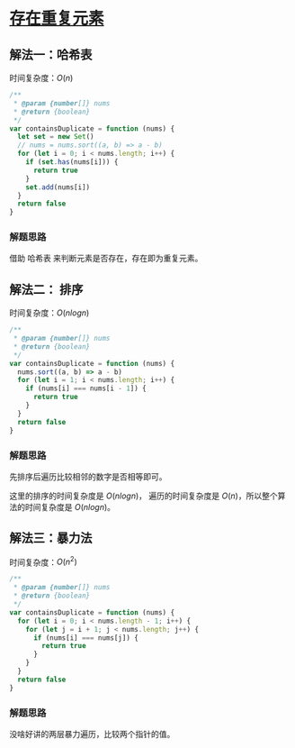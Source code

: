 # [存在重复元素](https://leetcode-cn.com/problems/contains-duplicate/description/)

## 解法一：哈希表

时间复杂度：$O(n)$

```javascript
/**
 * @param {number[]} nums
 * @return {boolean}
 */
var containsDuplicate = function (nums) {
  let set = new Set()
  // nums = nums.sort((a, b) => a - b)
  for (let i = 0; i < nums.length; i++) {
    if (set.has(nums[i])) {
      return true
    }
    set.add(nums[i])
  }
  return false
}
```

### 解题思路

借助 哈希表 来判断元素是否存在，存在即为重复元素。



## 解法二： 排序

时间复杂度：$O(nlogn)$

```javascript
/**
 * @param {number[]} nums
 * @return {boolean}
 */
var containsDuplicate = function (nums) {
  nums.sort((a, b) => a - b)
  for (let i = 1; i < nums.length; i++) {
    if (nums[i] === nums[i - 1]) {
      return true
    }
  }
  return false
}
```

### 解题思路

先排序后遍历比较相邻的数字是否相等即可。

这里的排序的时间复杂度是 $O(nlogn)$， 遍历的时间复杂度是 $O(n)$，所以整个算法的时间复杂度是 $O(nlogn)$。



## 解法三：暴力法

时间复杂度：$O(n^2)$

```javascript
/**
 * @param {number[]} nums
 * @return {boolean}
 */
var containsDuplicate = function (nums) {
  for (let i = 0; i < nums.length - 1; i++) {
    for (let j = i + 1; j < nums.length; j++) {
      if (nums[i] === nums[j]) {
        return true
      }
    }
  }
  return false
}
```

### 解题思路

没啥好讲的两层暴力遍历，比较两个指针的值。